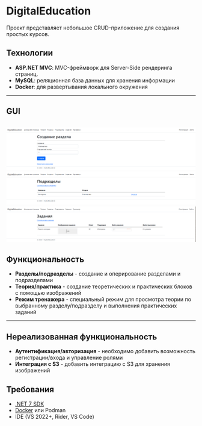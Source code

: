 # DigitalEducation
Проект представляет небольшое CRUD-приложение для создания простых курсов.

## Технологии
- **ASP.NET MVC**: MVC-фреймворк для Server-Side рендеринга страниц.
- **MySQL**: реляционная база данных для хранения информации
- **Docker**: для развертывания локального окружения

---
## GUI
![Создание раздела](images/create_section.png)
![Создание_подраздела](images/create_subsection.png)
![Список_заданий](images/tasks_list.png)
---

## Функциональность
- **Разделы/подразделы** - создание и оперирование разделами и подразделами
- **Теория/практика** - создание теоретических и практических блоков с помощью изображений
- **Режим тренажера** - специальный режим для просмотра теории по выбранному разделу/подразделу и выполнения практических заданий
---

## Нереализованная функциональность
- **Аутентификация/авторизация** - необходимо добавить возможность регистрации/входа и управление ролями
- **Интеграция с S3** - добавить интеграцию с S3 для хранения изображений


## Требования
- [.NET 7 SDK](https://dotnet.microsoft.com/download/dotnet/7.0)
- [Docker](https://www.docker.com) или Podman
- IDE (VS 2022+, Rider, VS Code)
